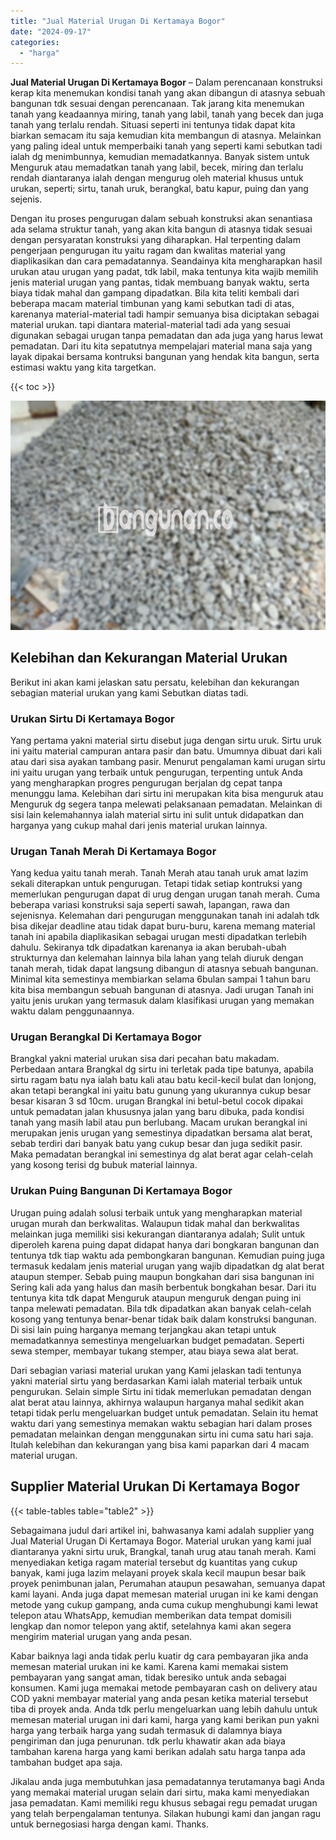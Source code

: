 ```yaml
---
title: "Jual Material Urugan Di Kertamaya Bogor"
date: "2024-09-17"
categories: 
  - "harga"
---
```


**Jual Material Urugan Di Kertamaya Bogor** – Dalam perencanaan konstruksi kerap kita menemukan kondisi tanah yang akan dibangun di atasnya sebuah bangunan tdk sesuai dengan perencanaan. Tak jarang kita menemukan tanah yang keadaannya miring, tanah yang labil, tanah yang becek dan juga tanah yang terlalu rendah. Situasi seperti ini tentunya tidak dapat kita biarkan semacam itu saja kemudian kita membangun di atasnya. Melainkan yang paling ideal untuk memperbaiki tanah yang seperti kami sebutkan tadi ialah dg menimbunnya, kemudian memadatkannya. Banyak sistem untuk Menguruk atau memadatkan tanah yang labil, becek, miring dan terlalu rendah diantaranya ialah dengan mengurug oleh material khusus untuk urukan, seperti; sirtu, tanah uruk, berangkal, batu kapur, puing dan yang sejenis.

Dengan itu proses pengurugan dalam sebuah konstruksi akan senantiasa ada selama struktur tanah, yang akan kita bangun di atasnya tidak sesuai dengan persyaratan konstruksi yang diharapkan. Hal terpenting dalam pengerjaan pengurugan itu yaitu ragam dan kwalitas material yang diaplikasikan dan cara pemadatannya. Seandainya kita mengharapkan hasil urukan atau urugan yang padat, tdk labil, maka tentunya kita wajib memilih jenis material urugan yang pantas, tidak membuang banyak waktu, serta biaya tidak mahal dan gampang dipadatkan. Bila kita teliti kembali dari beberapa macam material timbunan yang kami sebutkan tadi di atas, karenanya material-material tadi hampir semuanya bisa diciptakan sebagai material urukan. tapi diantara material-material tadi ada yang sesuai digunakan sebagai urugan tanpa pemadatan dan ada juga yang harus lewat pemadatan. Dari itu kita sepatutnya mempelajari material mana saja yang layak dipakai bersama kontruksi bangunan yang hendak kita bangun, serta estimasi waktu yang kita targetkan.

{{< toc >}}

![Jual Material Urugan Di Kertamaya Bogor](/images/jual-urugan-20.png)

## Kelebihan dan Kekurangan Material Urukan

Berikut ini akan kami jelaskan satu persatu, kelebihan dan kekurangan sebagian material urukan yang kami Sebutkan diatas tadi.

### Urukan Sirtu Di Kertamaya Bogor

Yang pertama yakni material sirtu disebut juga dengan sirtu uruk. Sirtu uruk ini yaitu material campuran antara pasir dan batu. Umumnya dibuat dari kali atau dari sisa ayakan tambang pasir. Menurut pengalaman kami urugan sirtu ini yaitu urugan yang terbaik untuk pengurugan, terpenting untuk Anda yang mengharapkan progres pengurugan berjalan dg cepat tanpa menunggu lama. Kelebihan dari sirtu ini merupakan kita bisa menguruk atau Menguruk dg segera tanpa melewati pelaksanaan pemadatan. Melainkan di sisi lain kelemahannya ialah material sirtu ini sulit untuk didapatkan dan harganya yang cukup mahal dari jenis material urukan lainnya.

### Urugan Tanah Merah Di Kertamaya Bogor

Yang kedua yaitu tanah merah. Tanah Merah atau tanah uruk amat lazim sekali diterapkan untuk pengurugan. Tetapi tidak setiap kontruksi yang memerlukan pengurugan dapat di urug dengan urugan tanah merah. Cuma beberapa variasi konstruksi saja seperti sawah, lapangan, rawa dan sejenisnya. Kelemahan dari pengurugan menggunakan tanah ini adalah tdk bisa dikejar deadline atau tidak dapat buru-buru, karena memang material tanah ini apabila diaplikasikan sebagai urugan mesti dipadatkan terlebih dahulu. Sekiranya tdk dipadatkan karenanya ia akan berubah-ubah strukturnya dan kelemahan lainnya bila lahan yang telah diuruk dengan tanah merah, tidak dapat langsung dibangun di atasnya sebuah bangunan. Minimal kita semestinya membiarkan selama 6bulan sampai 1 tahun baru kita bisa membangun sebuah bangunan di atasnya. Jadi urugan Tanah ini yaitu jenis urukan yang termasuk dalam klasifikasi urugan yang memakan waktu dalam penggunaannya.

### Urugan Berangkal Di Kertamaya Bogor

Brangkal yakni material urukan sisa dari pecahan batu makadam. Perbedaan antara Brangkal dg sirtu ini terletak pada tipe batunya, apabila sirtu ragam batu nya ialah batu kali atau batu kecil-kecil bulat dan lonjong, akan tetapi berangkal ini yaitu batu gunung yang ukurannya cukup besar besar kisaran 3 sd 10cm. urugan Brangkal ini betul-betul cocok dipakai untuk pemadatan jalan khususnya jalan yang baru dibuka, pada kondisi tanah yang masih labil atau pun berlubang. Macam urukan berangkal ini merupakan jenis urugan yang semestinya dipadatkan bersama alat berat, sebab terdiri dari banyak batu yang cukup besar dan juga sedikit pasir. Maka pemadatan berangkal ini semestinya dg alat berat agar celah-celah yang kosong terisi dg bubuk material lainnya.

### Urukan Puing Bangunan Di Kertamaya Bogor

Urugan puing adalah solusi terbaik untuk yang mengharapkan material urugan murah dan berkwalitas. Walaupun tidak mahal dan berkwalitas melainkan juga memiliki sisi kekurangan diantaranya adalah; Sulit untuk diperoleh karena puing dapat didapat hanya dari bongkaran bangunan dan tentunya tdk tiap waktu ada pembongkaran bangunan. Kemudian puing juga termasuk kedalam jenis material urugan yang wajib dipadatkan dg alat berat ataupun stemper. Sebab puing maupun bongkahan dari sisa bangunan ini Sering kali ada yang halus dan masih berbentuk bongkahan besar. Dari itu tentunya kita tdk dapat Menguruk ataupun menguruk dengan puing ini tanpa melewati pemadatan. Bila tdk dipadatkan akan banyak celah-celah kosong yang tentunya benar-benar tidak baik dalam konstruksi bangunan. Di sisi lain puing harganya memang terjangkau akan tetapi untuk memadatkannya semestinya mengeluarkan budget pemadatan. Seperti sewa stemper, membayar tukang stemper, atau biaya sewa alat berat.

Dari sebagian variasi material urukan yang Kami jelaskan tadi tentunya yakni material sirtu yang berdasarkan Kami ialah material terbaik untuk pengurukan. Selain simple Sirtu ini tidak memerlukan pemadatan dengan alat berat atau lainnya, akhirnya walaupun harganya mahal sedikit akan tetapi tidak perlu mengeluarkan budget untuk pemadatan. Selain itu hemat waktu dari yang semestinya memakan waktu sebagian hari dalam proses pemadatan melainkan dengan menggunakan sirtu ini cuma satu hari saja. Itulah kelebihan dan kekurangan yang bisa kami paparkan dari 4 macam material urugan.

## Supplier Material Urukan Di Kertamaya Bogor

{{< table-tables table="table2" >}}

Sebagaimana judul dari artikel ini, bahwasanya kami adalah supplier yang Jual Material Urugan Di Kertamaya Bogor. Material urukan yang kami jual diantaranya yakni sirtu uruk, Brangkal, tanah urug atau tanah merah. Kami menyediakan ketiga ragam material tersebut dg kuantitas yang cukup banyak, kami juga lazim melayani proyek skala kecil maupun besar baik proyek penimbunan jalan, Perumahan ataupun pesawahan, semuanya dapat kami layani. Anda juga dapat memesan material urugan ini ke kami dengan metode yang cukup gampang, anda cuma cukup menghubungi kami lewat telepon atau WhatsApp, kemudian memberikan data tempat domisili lengkap dan nomor telepon yang aktif, setelahnya kami akan segera mengirim material urugan yang anda pesan.

Kabar baiknya lagi anda tidak perlu kuatir dg cara pembayaran jika anda memesan material urukan ini ke kami. Karena kami memakai sistem pembayaran yang sangat aman, tidak beresiko untuk anda sebagai konsumen. Kami juga memakai metode pembayaran cash on delivery atau COD yakni membayar material yang anda pesan ketika material tersebut tiba di proyek anda. Anda tdk perlu mengeluarkan uang lebih dahulu untuk memesan material urugan ini dari kami, harga yang kami berikan pun yakni harga yang terbaik harga yang sudah termasuk di dalamnya biaya pengiriman dan juga penurunan. tdk perlu khawatir akan ada biaya tambahan karena harga yang kami berikan adalah satu harga tanpa ada tambahan budget apa saja.

Jikalau anda juga membutuhkan jasa pemadatannya terutamanya bagi Anda yang memakai material urugan selain dari sirtu, maka kami menyediakan jasa pemadatan. Kami memiliki regu khusus sebagai regu pemadat urugan yang telah berpengalaman tentunya. Silakan hubungi kami dan jangan ragu untuk bernegosiasi harga dengan kami. Thanks.
